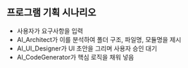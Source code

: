 ## 프로그램 기획 시나리오
- 사용자가 요구사항을 입력
- AI_Architect가 이를 분석하여 폴더 구조, 파일명, 모듈명을 제시
- AI_UI_Designer가 UI 초안을 그리며 사용자 승인 대기
- AI_CodeGenerator가 핵심 로직을 채워 넣음

